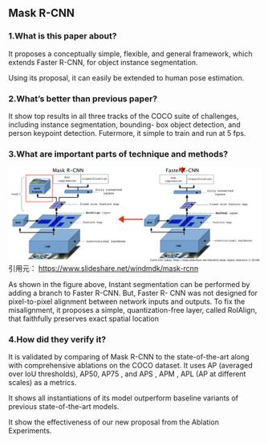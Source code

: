 ## Mask R-CNN

### 1.What is this paper about?

It proposes a conceptually simple, flexible, and general framework, which extends Faster R-CNN, for object instance segmentation.

Using its proposal, it can easily be extended to human pose estimation.

### 2.What’s better than previous paper?

It show top results in all three tracks of the COCO suite of challenges, including instance segmentation, bounding- box object detection, and person keypoint detection. Futermore, it simple to train and run at 5 fps.  

### 3.What are important parts of technique and methods?

![model](detail/img/Mask_RCNN_model.jpg) 
引用元： https://www.slideshare.net/windmdk/mask-rcnn

As shown in the figure above, Instant segmentation can be performed by adding a branch to Faster R-CNN. But, Faster R- CNN was not designed for pixel-to-pixel alignment between network inputs and outputs. To fix the misalignment, it proposes a simple, quantization-free layer, called RoIAlign, that faithfully preserves exact spatial location

### 4.How did they verify it?

It is validated by comparing of Mask R-CNN to the state-of-the-art along with comprehensive ablations on the COCO dataset. It uses AP (averaged over IoU thresholds), AP50, AP75 , and APS , APM , APL (AP at different scales) as a metrics.

It shows all instantiations of its model outperform baseline variants of previous state-of-the-art models.

It show the effectiveness of our new proposal from the Ablation Experiments.

